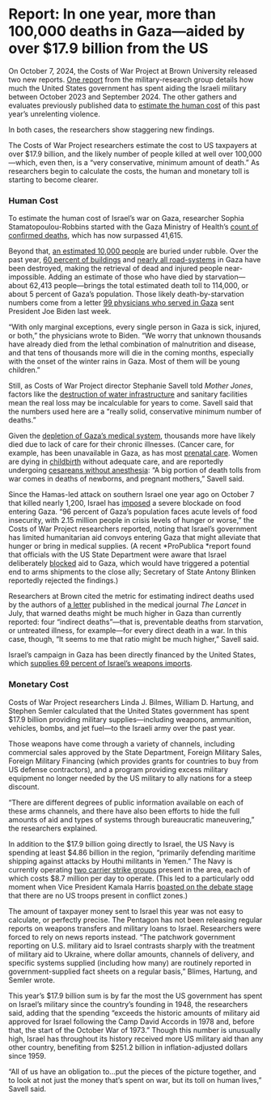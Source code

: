 # Report: In one year, more than 100,000 deaths in Gaza—aided by over $17.9 billion from the US

On October 7, 2024, the Costs of War Project at Brown University released two new reports. [One report](https://watson.brown.edu/costsofwar/files/cow/imce/papers/2023/2024/Costs%20of%20War_US%20Support%20Since%20Oct%207%20FINAL%20v2.pdf) from the military-research group details how much the United States government has spent aiding the Israeli military between October 2023 and September 2024. The other gathers and evaluates previously published data to [estimate the human cost](https://watson.brown.edu/costsofwar/papers/2024/IndirectDeathsGaza) of this past year’s unrelenting violence.

In both cases, the researchers show staggering new findings.

The Costs of War Project researchers estimate the cost to US taxpayers at over $17.9 billion, and the likely number of people killed at well over 100,000—which, even then, is a “very conservative, minimum amount of death.” As researchers begin to calculate the costs, the human and monetary toll is starting to become clearer.

### Human Cost

To estimate the human cost of Israel’s war on Gaza, researcher Sophia Stamatopoulou-Robbins started with the Gaza Ministry of Health’s [count of confirmed deaths](https://www.ochaopt.org/), which has now surpassed 41,615.

Beyond that, [an estimated 10,000 people](https://news.un.org/en/story/2024/05/1149256) are buried under rubble. Over the past year, [60 percent of buildings](https://www.nbcnews.com/news/world/oct-7-tens-thousands-dead-forever-war-rcna166765) and [nearly all road-systems](https://www.pbs.org/newshour/world/after-a-year-of-israeli-bombardment-gaza-is-in-ruins-it-may-take-years-to-rebuild) in Gaza have been destroyed, making the retrieval of dead and injured people near-impossible. Adding an estimate of those who have died by starvation—about 62,413 people—brings the total estimated death toll to 114,000, or about 5 percent of Gaza’s population. Those likely death-by-starvation numbers come from a letter [99 physicians who served in Gaza](http://gazahealthcareletters.org) sent President Joe Biden last week.

“With only marginal exceptions, every single person in Gaza is sick, injured, or both,” the physicians wrote to Biden. “We worry that unknown thousands have already died from the lethal combination of malnutrition and disease, and that tens of thousands more will die in the coming months, especially with the onset of the winter rains in Gaza. Most of them will be young children.”

Still, as Costs of War Project director Stephanie Savell told *Mother Jones*, factors like the [destruction of water infrastructure](https://www.csis.org/analysis/siege-gazas-water) and sanitary facilities mean the real loss may be incalculable for years to come. Savell said that the numbers used here are a “really solid, conservative minimum number of deaths.”

Given the [depletion of Gaza’s medical system](https://www.motherjones.com/politics/2024/08/gaza-european-hospital-doctor-palestine-israel-war/), thousands more have likely died due to lack of care for their chronic illnesses. (Cancer care, for example, has been unavailable in Gaza, as has most [prenatal care](https://www.motherjones.com/politics/2023/10/reports-pregnant-gazans-miscarrying/). Women are dying in [childbirth](https://www.motherjones.com/politics/2024/04/gaza-pregnancy-reveal-episode/) without adequate care, and are reportedly undergoing [cesareans without anesthesia](https://www.motherjones.com/politics/2024/08/dnc-palestine-gaza-doctors-uncommitted-israel-kamala-harris/): “A big portion of death tolls from war comes in deaths of newborns, and pregnant mothers,” Savell said.

Since the Hamas-led attack on southern Israel one year ago on October 7 that killed nearly 1,200, Israel has [imposed](https://www.motherjones.com/politics/2024/09/israel-blocked-huminitarian-aid-gaza-palestine-biden-anthony-blinken/) a severe blockade on food entering Gaza. “96 percent of Gaza’s population faces acute levels of food insecurity, with 2.15 million people in crisis levels of hunger or worse,” the Costs of War Project researchers reported, noting that Israel’s government has limited humanitarian aid convoys entering Gaza that might alleviate that hunger or bring in medical supplies. (A recent *ProPublica *report found that officials with the US State Department were aware that Israel deliberately [blocked](https://www.motherjones.com/politics/2024/09/israel-blocked-huminitarian-aid-gaza-palestine-biden-anthony-blinken/) aid to Gaza, which would have triggered a potential end to arms shipments to the close ally; Secretary of State Antony Blinken reportedly rejected the findings.)

Researchers at Brown cited the metric for estimating indirect deaths used by the authors of [a letter](https://www.motherjones.com/politics/2024/07/palestine-gaza-israel-death-toll-gaza-health-ministry/) published in the medical journal *The Lancet* in July, that warned deaths might be much higher in Gaza than currently reported: four “indirect deaths”—that is, preventable deaths from starvation, or untreated illness, for example—for every direct death in a war. In this case, though, “It seems to me that ratio might be much higher,” Savell said.

Israel’s campaign in Gaza has been directly financed by the United States, which [supplies 69 percent of Israel’s weapons imports](https://thedefensepost.com/2024/03/26/us-germany-israel-weapons/).

### Monetary Cost

Costs of War Project researchers Linda J. Bilmes, William D. Hartung, and Stephen Semler calculated that the United States government has spent $17.9 billion providing military supplies—including weapons, ammunition, vehicles, bombs, and jet fuel—to the Israeli army over the past year.

Those weapons have come through a variety of channels, including commercial sales approved by the State Department, Foreign Military Sales, Foreign Military Financing (which provides grants for countries to buy from US defense contractors), and a program providing excess military equipment no longer needed by the US military to ally nations for a steep discount.

“There are different degrees of public information available on each of these arms channels, and there have also been efforts to hide the full amounts of aid and types of systems through bureaucratic maneuvering,” the researchers explained.

In addition to the $17.9 billion going directly to Israel, the US Navy is spending at least $4.86 billion in the region, “primarily defending maritime shipping against attacks by Houthi militants in Yemen.” The Navy is currently operating [two carrier strike groups](https://www.businessinsider.com/us-navy-carrier-strike-groups-significant-combat-power-middle-east-2024-8) present in the area, each of which costs $8.7 million per day to operate. (This led to a particularly odd moment when Vice President Kamala Harris [boasted on the debate stage](https://www.usatoday.com/story/news/politics/elections/2024/09/11/trump-harris-debate-us-troops-combat-zones/75171915007/) that there are no US troops present in conflict zones.)

The amount of taxpayer money sent to Israel this year was not easy to calculate, or perfectly precise. The Pentagon has not been releasing regular reports on weapons transfers and military loans to Israel. Researchers were forced to rely on news reports instead. “The patchwork government reporting on U.S. military aid to Israel contrasts sharply with the treatment of military aid to Ukraine, where dollar amounts, channels of delivery, and specific systems supplied (including how many) are routinely reported in government-supplied fact sheets on a regular basis,” Blimes, Hartung, and Semler wrote.

This year’s $17.9 billion sum is by far the most the US government has spent on Israel’s military since the country’s founding in 1948, the researchers said, adding that the spending “exceeds the historic amounts of military aid approved for Israel following the Camp David Accords in 1978 and, before that, the start of the October War of 1973.” Though this number is unusually high, Israel has throughout its history received more US military aid than any other country, benefiting from $251.2 billion in inflation-adjusted dollars since 1959.

“All of us have an obligation to…put the pieces of the picture together, and to look at not just the money that’s spent on war, but its toll on human lives,” Savell said.
